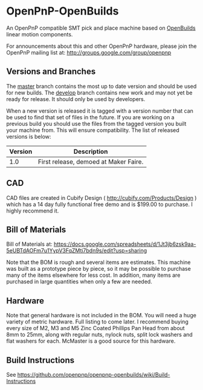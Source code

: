 OpenPnP-OpenBuilds
==================

An OpenPnP compatible SMT pick and place machine based on [OpenBuilds](http://openbuildspartstore.com/) linear motion components.

For announcements about this and other OpenPnP hardware, please join the OpenPnP mailing list at: http://groups.google.com/group/openpnp

Versions and Branches
---
The [master](https://github.com/openpnp/openpnp-openbuilds/tree/master) branch contains the most up to date version and should be used for new builds.
The [develop](https://github.com/openpnp/openpnp-openbuilds/tree/develop) branch contains new work and may not yet be ready for release. It should only be used by developers.

When a new version is released it is tagged with a version number that can be used to find that set of files in the future. If you are working on a previous build you should use the files from the tagged version you built your machine from. This will ensure compatibility. The list of released versions is below:

Version | Description
--------|------------
1.0     | First release, demoed at Maker Faire.

CAD
---
CAD files are created in Cubify Design ( http://cubify.com/Products/Design ) which has a 14 day fully functional free demo and is $199.00 to purchase. I highly recommend it.

Bill of Materials
---
Bill of Materials at: https://docs.google.com/spreadsheets/d/1Jt3jb6zsk9aa-5eUBTdAOFm7u1YypV3FqZMti7bdn9s/edit?usp=sharing

Note that the BOM is rough and several items are estimates. This machine was built as a prototype piece by piece, so it may be possible to purchase many of the items elsewhere for less cost. In addition, many items are purchased in large quantities when only a few are needed.

Hardware
---
Note that general hardware is not included in the BOM. You will need a huge variety of metric hardware. Full listing to come later. I recommend buying every size of M2, M3 and M5 Zinc Coated Phillips Pan Head from about 8mm to 25mm, along with regular nuts, nylock nuts, split lock washers and flat washers for each. McMaster is a good source for this hardware.

Build Instructions
---
See https://github.com/openpnp/openpnp-openbuilds/wiki/Build-Instructions

